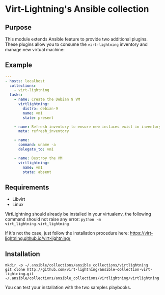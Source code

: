 # Virt-Lightning's Ansible collection

## Purpose

This module extends Ansible feature to provide two additional plugins. These
plugins allow you to consume the `virt-lightning` inventory and manage new
virtual machine:

## Example

```yaml
---
- hosts: localhost
  collections:
    - virt-lightning
  tasks:
    - name: Create the Debian 9 VM
      virtlightning:
        distro: debian-9
        name: vm1
        state: present

    - name: Refresh inventory to ensure new instaces exist in inventory
      meta: refresh_inventory

    - name:
      command: uname -a
      delegate_to: vm1

    - name: Destroy the VM
      virtlightning:
        name: vm1
        state: absent
```

## Requirements

- Libvirt
- Linux

VirtLightning should already be installed in your virtualenv, the following command
should not raise any error: `python -m virt_lightning.virt_lightning`

If it's not the case, just follow the installation procedure here: https://virt-lightning.github.io/virt-lightning/

## Installation

```shell
mkdir -p ~/.ansible/collections/ansible_collections/virtlightning
git clone http://github.com/virt-lightning/ansible-collection-virt-lightning.git ~/.ansible/collections/ansible_collections/virtlightning/virtlightning
```

You can test your installation with the two samples playbooks.
